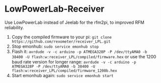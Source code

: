 # LowPowerLab-Receiver

Use LowPowerLab instead of Jeelab for the rfm2pi, to improved RFM reliability.

1. Copy the compiled firmware to your pi: `git clone https://github.com/rexometer/receiver_LPL.git`
2. Stop emonhub: `sudo service emonhub stop`
3. Flash it: `avrdude -v -c arduino -p ATMEGA328P -P /dev/ttyAMA0 -b 38400 -U flash:w:receiver_LPL/compiled/firmware.hex` or use the 1200 baud rate version for longer range: `avrdude -v -c arduino -p ATMEGA328P -P /dev/ttyAMA0 -b 38400 -U flash:w:receiver_LPL/compiled/firmware_1200b.hex`
4. Start emonhub again: `sudo service emonhub start`
